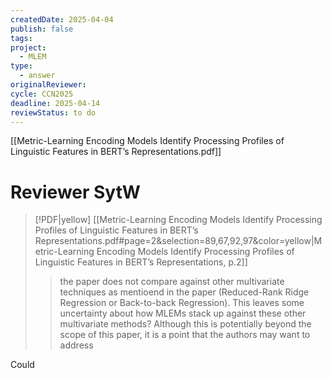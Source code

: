 ```yaml
---
createdDate: 2025-04-04
publish: false
tags: 
project:
  - MLEM
type:
  - answer
originalReviewer: 
cycle: CCN2025
deadline: 2025-04-14
reviewStatus: to do
---
```

[[Metric-Learning Encoding Models Identify Processing Profiles of Linguistic Features in BERT’s Representations.pdf]]

# Reviewer SytW


> [!PDF|yellow] [[Metric-Learning Encoding Models Identify Processing Profiles of Linguistic Features in BERT’s Representations.pdf#page=2&selection=89,67,92,97&color=yellow|Metric-Learning Encoding Models Identify Processing Profiles of Linguistic Features in BERT’s Representations, p.2]]
> >  the paper does not compare against other multivariate techniques as mentioend in the paper (Reduced-Rank Ridge Regression or Back-to-back Regression). This leaves some uncertainty about how MLEMs stack up against these other multivariate methods? Although this is potentially beyond the scope of this paper, it is a point that the authors may want to address

Could 